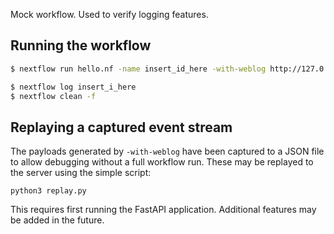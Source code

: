Mock workflow. Used to verify logging features.

## Running the workflow
```bash
$ nextflow run hello.nf -name insert_id_here -with-weblog http://127.0.0.1:8000/workflows/insert_id_here/report/ -with-report sample-report.html

$ nextflow log insert_i_here
$ nextflow clean -f
```

## Replaying a captured event stream
The payloads generated by `-with-weblog` have been captured to a JSON file to allow debugging without a full workflow run. These may be replayed to the server using the simple script:

`python3 replay.py`

This requires first running the FastAPI application. Additional features may be added in the future.
